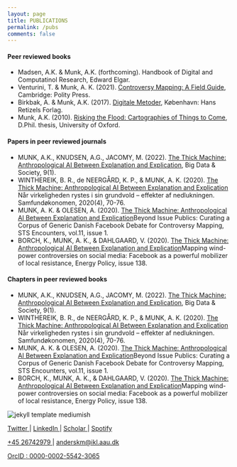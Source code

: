 ```yaml
---
layout: page
title: PUBLICATIONS
permalink: /pubs
comments: false
---
```



<div class="row justify-content-between">
<div class="col-md-8 pr-5">


<h4>Peer reviewed books</h4>

<ul>
  <li>Madsen, A.K. & Munk, A.K. (forthcoming). Handbook of Digital and Computatinol Research, Edward Elgar.</li>
  <li>Venturini, T. & Munk, A. K. (2021). <a target="_blank" href="https://books.google.dk/books?id=eo1SEAAAQBAJ&lpg=PP1&pg=PP1#v=onepage&q&f=false">Controversy Mapping: A Field Guide</a>, Cambridge: Polity Press.</li>
  <li>Birkbak, A. & Munk, A.K. (2017). <a target="_blank" href="https://hansreitzel.dk/products/digitale-metoder-bog-36249-9788741258218">Digitale Metoder</a>, København: Hans Retizels Forlag. </li>
  <li>Munk, A.K. (2010). <a target="_blank" href="https://ora.ox.ac.uk/objects/uuid:55c2df2e-3506-4a93-8cab-37f133866182/download_file?safe_filename=Munk_RiskingTheFloodORA.pdf&file_format=application%2Fpdf&type_of_work=Thesis">Risking the Flood: Cartographies of Things to Come</a>, D.Phil. thesis, University of Oxford.</li>
</ul>  

<h4>Papers in peer reviewed journals</h4>

<ul>
  <li>MUNK, A.K., KNUDSEN, A.G., JACOMY, M. (2022). <a target="_blank" href="https://journals.sagepub.com/doi/full/10.1177/20539517211069891">The Thick Machine: Anthropological AI Between Explanation and Explication</a>, Big Data & Society, 9(1).</li>
  <li>WINTHEREIK, B. R., de NEERGÅRD, K. P., & MUNK, A. K. (2020). <a target="_blank" href="https://journals.sagepub.com/doi/full/10.1177/20539517211069891">The Thick Machine: Anthropological AI Between Explanation and Explication</a> Når virkeligheden rystes i sin grundvold – effekter af nedlukningen. Samfundøkonomen, 2020(4), 70-76.</li>
  <li>MUNK, A. K. & OLESEN, A. (2020). <a target="_blank" href="https://journals.sagepub.com/doi/full/10.1177/20539517211069891">The Thick Machine: Anthropological AI Between Explanation and Explication</a>Beyond Issue Publics: Curating a Corpus of Generic Danish Facebook Debate for Controversy Mapping, STS Encounters, vol.11, issue 1.</li>
  <li>BORCH, K., MUNK, A. K., & DAHLGAARD, V. (2020). <a target="_blank" href="https://journals.sagepub.com/doi/full/10.1177/20539517211069891">The Thick Machine: Anthropological AI Between Explanation and Explication</a>Mapping wind-power controversies on social media: Facebook as a powerful mobilizer of local resistance, Energy Policy, issue 138.</li>
</ul>  

<h4>Chapters in peer reviewed books</h4>

<ul>
  <li>MUNK, A.K., KNUDSEN, A.G., JACOMY, M. (2022). <a target="_blank" href="https://journals.sagepub.com/doi/full/10.1177/20539517211069891">The Thick Machine: Anthropological AI Between Explanation and Explication</a>, Big Data & Society, 9(1).</li>
  <li>WINTHEREIK, B. R., de NEERGÅRD, K. P., & MUNK, A. K. (2020). <a target="_blank" href="https://journals.sagepub.com/doi/full/10.1177/20539517211069891">The Thick Machine: Anthropological AI Between Explanation and Explication</a> Når virkeligheden rystes i sin grundvold – effekter af nedlukningen. Samfundøkonomen, 2020(4), 70-76.</li>
  <li>MUNK, A. K. & OLESEN, A. (2020). <a target="_blank" href="https://journals.sagepub.com/doi/full/10.1177/20539517211069891">The Thick Machine: Anthropological AI Between Explanation and Explication</a>Beyond Issue Publics: Curating a Corpus of Generic Danish Facebook Debate for Controversy Mapping, STS Encounters, vol.11, issue 1.</li>
  <li>BORCH, K., MUNK, A. K., & DAHLGAARD, V. (2020). <a target="_blank" href="https://journals.sagepub.com/doi/full/10.1177/20539517211069891">The Thick Machine: Anthropological AI Between Explanation and Explication</a>Mapping wind-power controversies on social media: Facebook as a powerful mobilizer of local resistance, Energy Policy, issue 138.</li>
</ul>  
</div>

<div class="col-md-4">

<div class="sticky-top sticky-top-80">

<p class="mb-5"><img class="shadow-lg" src="{{site.baseurl}}/assets/images/logo4.png" alt="jekyll template mediumish" /></p>

<p><a target="_blank" href="https://twitter.com/AndersKMunk">Twitter <i class="fab fa-twitter"></i></a> &#124; <a target="_blank" href="https://www.linkedin.com/in/akmunk/">LinkedIn <i class="fab fa-linkedin"></i></a> &#124; <a target="_blank" href="https://scholar.google.com/citations?user=zMNHCokAAAAJ">Scholar <i class="ai ai-google-scholar"></i></a> &#124; <a target="_blank" href="https://open.spotify.com/artist/4ZiE8tzaRquJl7KPoZXNnQ?si=X05TEs6cR_6ywxuC2SlNAQ">Spotify <i class="fab fa-spotify"></i></a></p>

<p> <a href="tel:+45 26742979">+45 26742979 <i class="fa fa-phone"></i></a> &#124; <a href="mailto:anderskm@ikl.aau.dk">anderskm@ikl.aau.dk <i class="fa fa-envelope"></i></a> </p>

<p><a target="_blank" href="https://orcid.org/0000-0002-5542-3065">OrcID <i class="ai ai-orcid"></i>: 0000-0002-5542-3065</a></p>

</div>
</div>
</div>
